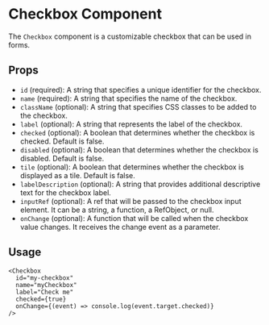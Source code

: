 # Checkbox Component

The `Checkbox` component is a customizable checkbox that can be used in forms.

## Props

- `id` (required): A string that specifies a unique identifier for the checkbox.
- `name` (required): A string that specifies the name of the checkbox.
- `className` (optional): A string that specifies CSS classes to be added to the checkbox.
- `label` (optional): A string that represents the label of the checkbox.
- `checked` (optional): A boolean that determines whether the checkbox is checked. Default is false.
- `disabled` (optional): A boolean that determines whether the checkbox is disabled. Default is false.
- `tile` (optional): A boolean that determines whether the checkbox is displayed as a tile. Default is false.
- `labelDescription` (optional): A string that provides additional descriptive text for the checkbox label.
- `inputRef` (optional): A ref that will be passed to the checkbox input element. It can be a string, a function, a RefObject, or null.
- `onChange` (optional): A function that will be called when the checkbox value changes. It receives the change event as a parameter.

## Usage

```typescriptreact
<Checkbox
  id="my-checkbox"
  name="myCheckbox"
  label="Check me"
  checked={true}
  onChange={(event) => console.log(event.target.checked)}
/>
```
